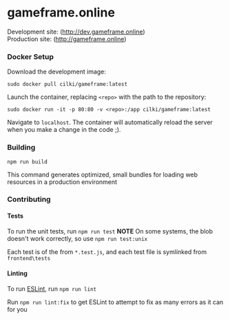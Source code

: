 # gameframe.online

Development site: (http://dev.gameframe.online)<br>
Production site: (http://gameframe.online)

### Docker Setup
Download the development image:
```
sudo docker pull cilki/gameframe:latest
```

Launch the container, replacing `<repo>` with the path to the repository:
```
sudo docker run -it -p 80:80 -v <repo>:/app cilki/gameframe:latest
```

Navigate to `localhost`. The container will automatically reload the server when you make a change in the code ;).

### Building
```
npm run build
```
This command generates optimized, small bundles for loading web resources in a production environment

### Contributing
#### Tests
To run the unit tests, run `npm run test`
**NOTE** On some systems, the blob doesn't work correctly, so use `npm run test:unix`

Each test is of the from `*.test.js`, and each test file is symlinked from `frontend\tests`

#### Linting
To run [ESLint](https://eslint.org/), run `npm run lint`

Run `npm run lint:fix` to get ESLint to attempt to fix as many errors as it can for you

